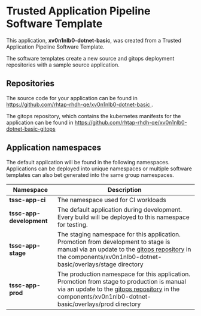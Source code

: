 # Trusted Application Pipeline Software Template

This application, **xv0n1nlb0-dotnet-basic**, was created from a Trusted Application Pipeline Software Template.

The software templates create a new source and gitops deployment repositories with a sample source application. 

## Repositories

The source code for your application can be found in [https://github.com/rhtap-rhdh-qe/xv0n1nlb0-dotnet-basic ](https://github.com/rhtap-rhdh-qe/xv0n1nlb0-dotnet-basic ).
 
The gitops repository, which contains the kubernetes manifests for the application can be found in 
[https://github.com/rhtap-rhdh-qe/xv0n1nlb0-dotnet-basic-gitops ](https://github.com/rhtap-rhdh-qe/xv0n1nlb0-dotnet-basic-gitops ) 

## Application namespaces 

The default application will be found in the following namespaces. Applications can be deployed into unique namespaces or multiple software templates can also bet generated into the same group namespaces.  

|  Namespace   |  Description   |  
| -------- | -------- |
| **tssc-app-ci** | The namespace used for CI workloads |
| **tssc-app-development** | The default application during development. Every build will be deployed to this namespace for testing. |
| **tssc-app-stage** | The staging namespace for this application. Promotion from development to stage is manual via an update to the [gitops repository](https://github.com/rhtap-rhdh-qe/xv0n1nlb0-dotnet-basic-gitops ) in the components/xv0n1nlb0-dotnet-basic/overlays/stage directory |
| **tssc-app-prod** | The production namespace for this application. Promotion from stage to production is manual via an update to the [gitops repository](https://github.com/rhtap-rhdh-qe/xv0n1nlb0-dotnet-basic-gitops ) in the components/xv0n1nlb0-dotnet-basic/overlays/prod directory |